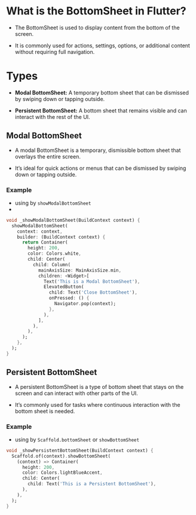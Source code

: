 # What is the BottomSheet in Flutter?

- The BottomSheet is used to display content from the bottom of the screen.

- It is commonly used for actions, settings, options, or additional content without requiring full navigation.

# Types

- **Modal BottomSheet:** A temporary bottom sheet that can be dismissed by swiping down or tapping outside.
  
- **Persistent BottomSheet:** A bottom sheet that remains visible and can interact with the rest of the UI.

## Modal BottomSheet

- A modal BottomSheet is a temporary, dismissible bottom sheet that overlays the entire screen.
  
- It’s ideal for quick actions or menus that can be dismissed by swiping down or tapping outside.

### Example

- using by `showModalBottomSheet`
- 
```dart
void _showModalBottomSheet(BuildContext context) {
  showModalBottomSheet(
    context: context,
    builder: (BuildContext context) {
      return Container(
        height: 200,
        color: Colors.white,
        child: Center(
          child: Column(
            mainAxisSize: MainAxisSize.min,
            children: <Widget>[
              Text('This is a Modal BottomSheet'),
              ElevatedButton(
                child: Text('Close BottomSheet'),
                onPressed: () {
                  Navigator.pop(context);
                },
              ),
            ],
          ),
        ),
      );
    },
  );
}
```

## Persistent BottomSheet

- A persistent BottomSheet is a type of bottom sheet that stays on the screen and can interact with other parts of the UI.
  
- It’s commonly used for tasks where continuous interaction with the bottom sheet is needed.

### Example

- using by `Scaffold.bottomSheet` or `showBottomSheet`
  
```dart
void _showPersistentBottomSheet(BuildContext context) {
  Scaffold.of(context).showBottomSheet(
    (context) => Container(
      height: 200,
      color: Colors.lightBlueAccent,
      child: Center(
        child: Text('This is a Persistent BottomSheet'),
      ),
    ),
  );
}
```
